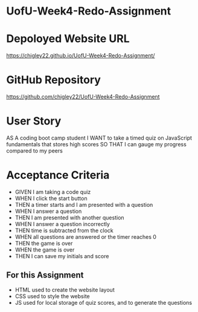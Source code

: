 # UofU-Week4-Redo-Assignment

# Depoloyed Website URL
https://chigley22.github.io/UofU-Week4-Redo-Assignment/

# GitHub Repository
https://github.com/chigley22/UofU-Week4-Redo-Assignment

# User Story
AS A coding boot camp student
I WANT to take a timed quiz on JavaScript fundamentals that stores high scores
SO THAT I can gauge my progress compared to my peers

# Acceptance Criteria
* GIVEN I am taking a code quiz
* WHEN I click the start button
* THEN a timer starts and I am presented with a question
* WHEN I answer a question
* THEN I am presented with another question
* WHEN I answer a question incorrectly
* THEN time is subtracted from the clock
* WHEN all questions are answered or the timer reaches 0
* THEN the game is over
* WHEN the game is over
* THEN I can save my initials and score

## For this Assignment
* HTML used to create the website layout
* CSS used to style the website
* JS used for local storage of quiz scores, and to generate the questions
